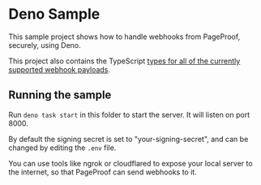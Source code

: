 # Deno Sample

This sample project shows how to handle webhooks from PageProof, securely, using Deno.

This project also contains the TypeScript [types for all of the currently supported webhook payloads](./src/webhook_models.ts).

## Running the sample

Run `deno task start` in this folder to start the server. It will listen on port 8000.

By default the signing secret is set to "your-signing-secret", and can be changed by editing the `.env` file.

You can use tools like ngrok or cloudflared to expose your local server to the internet, so that PageProof can send webhooks to it.
